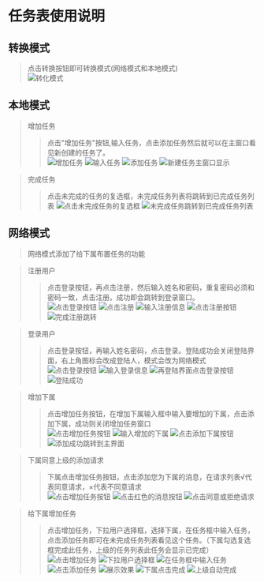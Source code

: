 # 任务表使用说明
## 转换模式
> 点击转换按钮即可转换模式(网络模式和本地模式)<br>
> ![转化模式](./mdImg/%E4%BF%AE%E6%94%B9%E6%A8%A1%E5%BC%8F.png)
## 本地模式

> 增加任务
>> 点击"增加任务"按钮,输入任务，点击添加任务然后就可以在主窗口看见新创建的任务了。<br>
>> ![增加任务](./mdImg/%E7%82%B9%E5%87%BB%E5%A2%9E%E5%8A%A0%E4%BB%BB%E5%8A%A1%E6%8C%89%E9%92%AE.png)
>> ![输入任务](./mdImg/%E8%BE%93%E5%85%A5%E4%BB%BB%E5%8A%A1.png)
>> ![添加任务](./mdImg/%E7%82%B9%E5%87%BB%E6%B7%BB%E5%8A%A0%E4%BB%BB%E5%8A%A1.png)
>> ![新建任务主窗口显示](./mdImg/%E4%BB%BB%E5%8A%A1%E5%9C%A8%E4%B8%BB%E7%AA%97%E5%8F%A3%E6%98%BE%E7%A4%BA.png)

>完成任务
>> 点击未完成的任务的复选框，未完成任务列表将跳转到已完成任务列表
>> ![点击未完成任务的复选框](./mdImg/%E7%82%B9%E5%87%BB%E6%9C%AA%E5%AE%8C%E6%88%90%E4%BB%BB%E5%8A%A1%E7%9A%84%E5%A4%8D%E9%80%89%E6%A1%86.png)
>> ![未完成任务跳转到已完成任务列表](./mdImg/%E8%B7%B3%E8%BD%AC%E5%88%B0%E5%B7%B2%E5%AE%8C%E6%88%90%E4%BB%BB%E5%8A%A1.png)

## 网络模式

>网络模式添加了给下属布置任务的功能 

>注册用户
>>点击登录按钮，再点击注册，然后输入姓名和密码，重复密码必须和密码一致，点击注册。成功即会跳转到登录窗口。<br>
>>![点击登录按钮](./mdImg/%E7%82%B9%E5%87%BB%E7%99%BB%E5%BD%95%E6%8C%89%E9%92%AE.png)
>>![点击注册](./mdImg/%E7%82%B9%E5%87%BB%E6%B3%A8%E5%86%8C.png)
>>![输入注册信息](./mdImg/%E8%BE%93%E5%85%A5%E6%B3%A8%E5%86%8C%E4%BF%A1%E6%81%AF.png)
>>![点击注册按钮](./mdImg/%E7%82%B9%E5%87%BB%E6%B3%A8%E5%86%8C%E6%8C%89%E9%92%AE.png)
>>![完成注册跳转](./mdImg/%E6%B3%A8%E5%86%8C%E6%88%90%E5%8A%9F%E8%B7%B3%E8%BD%AC.png)

>登录用户
>> 点击登录按钮，再输入姓名密码，点击登录。登陆成功会关闭登陆界面，右上角图标会改成登陆人，模式会改为网络模式<br>
>>![点击登录按钮](./mdImg/%E7%82%B9%E5%87%BB%E7%99%BB%E5%BD%95%E6%8C%89%E9%92%AE.png)
>>![输入登录信息](./mdImg/%E8%BE%93%E5%85%A5%E7%99%BB%E5%BD%95%E4%BF%A1%E6%81%AF.png)
>>![再登陆界面点击登录按钮](./mdImg/%E7%99%BB%E5%BD%95%E7%95%8C%E9%9D%A2%E7%82%B9%E5%87%BB%E7%99%BB%E5%BD%95%E6%8C%89%E9%92%AE.png)
>>![登陆成功](./mdImg/LogSuccess.png)

>增加下属
>>点击增加任务按钮，在增加下属输入框中输入要增加的下属，点击添加下属，成功则关闭增加任务窗口<br>
>>![点击增加任务按钮](./mdImg/%E7%BD%91%E7%BB%9C%E6%A8%A1%E5%BC%8F%E7%82%B9%E5%87%BB%E5%A2%9E%E5%8A%A0%E4%BB%BB%E5%8A%A1.png)
>>![输入增加的下属](./mdImg/%E8%BE%93%E5%85%A5%E5%A2%9E%E5%8A%A0%E7%9A%84%E4%B8%8B%E5%B1%9E.png)
>>![点击添加下属按钮](./mdImg/%E7%82%B9%E5%87%BB%E5%A2%9E%E5%8A%A0%E4%B8%8B%E5%B1%9E%E6%8C%89%E9%92%AE.png)
>>![添加成功跳转到主界面](./mdImg/%E4%B8%BB%E7%95%8C%E9%9D%A2.png)

>下属同意上级的添加请求
>>下属点击增加任务按钮，点击添加您为下属的消息，在请求列表√代表同意请求，×代表不同意请求<br>
>>![点击增加任务按钮](./mdImg/%E7%BD%91%E7%BB%9C%E6%A8%A1%E5%BC%8F%E7%82%B9%E5%87%BB%E5%A2%9E%E5%8A%A0%E4%BB%BB%E5%8A%A1.png)
>>![点击红色的消息按钮](./mdImg/%E7%82%B9%E5%87%BB%E6%B7%BB%E5%8A%A0%E4%B8%8B%E5%B1%9E%E7%9A%84%E8%AF%B7%E6%B1%82%E6%8C%89%E9%92%AE.png)
>>![点击同意或拒绝请求](./mdImg/%E9%80%89%E6%8B%A9%E5%90%8C%E6%84%8F%E6%88%96%E6%8B%92%E7%BB%9D%E8%AF%B7%E6%B1%82.png)


> 给下属增加任务
>> 点击增加任务，下拉用户选择框，选择下属，在任务框中输入任务，点击添加任务即可在未完成任务列表看见这个任务。（下属勾选复选框完成此任务，上级的任务列表此任务会显示已完成）<br>
>>![点击增加任务](./mdImg/%E4%B8%8A%E7%BA%A7%E7%82%B9%E5%87%BB%E6%B7%BB%E5%8A%A0%E4%BB%BB%E5%8A%A1.png)
>>![下拉用户选择框](./mdImg/%E7%82%B9%E5%87%BB%E4%B8%8B%E5%B1%9E%E4%B8%8B%E6%8B%89%E6%A1%86.png)
>>![在任务框中输入任务](./mdImg/%E9%80%89%E6%8B%A9%E4%B8%8B%E5%B1%9E%E8%BE%93%E5%85%A5%E4%BB%BB%E5%8A%A1.png)
>>![点击添加任务](./mdImg/%E7%BB%99%E4%B8%8B%E5%B1%9E%E5%A2%9E%E5%8A%A0%E4%BB%BB%E5%8A%A1.png)
>>![展示效果](./mdImg/%E6%98%BE%E7%A4%BA%E7%BB%99%E4%B8%8B%E5%B1%9E%E4%BB%BB%E5%8A%A1%E7%9A%84%E6%95%88%E6%9E%9C.png)
>>![下属点击完成](./mdImg/%E4%B8%8B%E5%B1%9E%E7%82%B9%E5%87%BB%E5%AE%8C%E6%88%90.png)
>>![上级自动完成](./mdImg/%E4%B8%8B%E5%B1%9E%E5%AE%8C%E6%88%90%E6%95%88%E6%9E%9C.png)